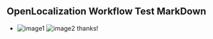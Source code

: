 ## OpenLocalization Workflow Test MarkDown
* ![image1](.\63744cb8-d565-4ab8-8f96-613672228108.PNG)   ![image2](.\50fcd894-8977-48c7-8692-307b40368222.png) 
thanks!